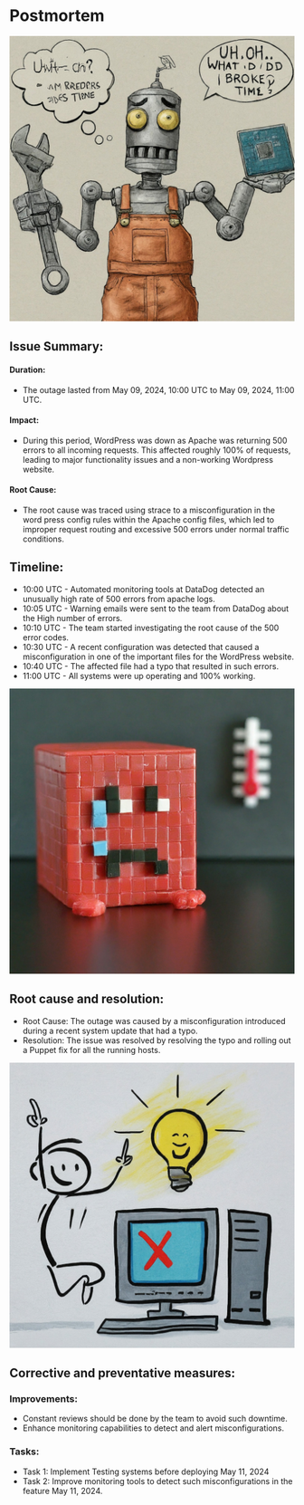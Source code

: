 # Postmortem

![robot confused](Gemini_Generated_Image_b1mey5b1mey5b1me.jpg)

## Issue Summary:
#### Duration:
- The outage lasted from May 09, 2024, 10:00 UTC to May 09, 2024, 11:00 UTC.
#### Impact:
- During this period, WordPress was down as Apache was returning 500 errors to all incoming requests. This affected roughly 100% of requests, leading to major functionality issues and a non-working Wordpress website.
#### Root Cause:
- The root cause was traced using strace to a misconfiguration in the word press config rules within the Apache config files, which led to improper request routing and excessive 500 errors under normal traffic conditions.




## Timeline:
- 10:00 UTC - Automated monitoring tools at DataDog detected an unusually high rate of 500 errors from apache logs.
- 10:05 UTC - Warning emails were sent to the team from DataDog about the High number of errors.
- 10:10 UTC - The team started investigating the root cause of the 500 error codes.
- 10:30 UTC - A recent configuration was detected that caused a misconfiguration in one of the important files for the WordPress website.
- 10:40 UTC - The affected file had a typo that resulted in such errors.
- 11:00 UTC - All systems were up operating and 100% working.

![server crying](Gemini_Generated_Image_b1mey3b1mey3b1me.jpg)





## Root cause and resolution:
- Root Cause: The outage was caused by a misconfiguration introduced during a recent system update that had a typo.
- Resolution: The issue was resolved by resolving the typo and rolling out a Puppet fix for all the running hosts.



![idea](Gemini_Generated_Image_b1mey7b1mey7b1me.jpg)


## Corrective and preventative measures:
### Improvements:
- Constant reviews should be done by the team to avoid such downtime.
- Enhance monitoring capabilities to detect and alert misconfigurations.
### Tasks:
- Task 1: Implement Testing systems before deploying May 11, 2024
- Task 2: Improve monitoring tools to detect such misconfigurations in the feature May 11, 2024.

